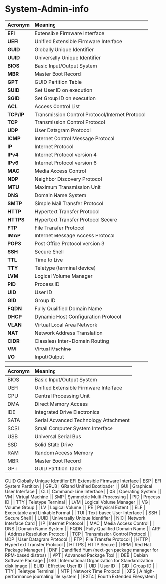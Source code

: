 # System-Admin-info
| **Acronym** | **Meaning**                                     |
| :---------- | :---------------------------------------------- |
| **EFI**     | Extensible Firmware Interface                   |
| **UEFI**    | Unified Extensible Firmware Interface           |
| **GUID**    | Globally Unique Identifier                      |
| **UUID**    | Universally Unique Identifier                   |
| **BIOS**    | Basic Input/Output System                       |
| **MBR**     | Master Boot Record                              |
| **GPT**     | GUID Partition Table                            |
| **SUID**    | Set User ID on execution                        |
| **SGID**    | Set Group ID on execution                       |
| **ACL**     | Access Control List                             |
| **TCP/IP**  | Transmission Control Protocol/Internet Protocol |
| **TCP**     | Transmission Control Protocol                   |
| **UDP**     | User Datagram Protocol                          |
| **ICMP**    | Internet Control Message Protocol               |
| **IP**      | Internet Protocol                               |
| **IPv4**    | Internet Protocol version 4                     |
| **IPv6**    | Internet Protocol version 6                     |
| **MAC**     | Media Access Control                            |
| **NDP**     | Neighbor Discovery Protocol                     |
| **MTU**     | Maximum Transmission Unit                       |
| **DNS**     | Domain Name System                              |
| **SMTP**    | Simple Mail Transfer Protocol                   |
| **HTTP**    | Hypertext Transfer Protocol                     |
| **HTTPS**   | Hypertext Transfer Protocol Secure              |
| **FTP**     | File Transfer Protocol                          |
| **IMAP**    | Internet Message Access Protocol                |
| **POP3**    | Post Office Protocol version 3                  |
| **SSH**     | Secure Shell                                    |
| **TTL**     | Time to Live                                    |
| **TTY**     | Teletype (terminal device)                      |
| **LVM**     | Logical Volume Manager                          |
| **PID**     | Process ID                                      |
| **UID**     | User ID                                         |
| **GID**     | Group ID                                        |
| **FQDN**    | Fully Qualified Domain Name                     |
| **DHCP**    | Dynamic Host Configuration Protocol             |
| **VLAN**    | Virtual Local Area Network                      |
| **NAT**     | Network Address Translation                     |
| **CIDR**    | Classless Inter-Domain Routing                  |
| **VM**      | Virtual Machine                                 |
| **I/O**     | Input/Output                                    |

| Acronym | Meaning                                                        |
| :------ | :------------------------------------------------------------- |
| BIOS    | Basic Input/Output System                                      |
| UEFI    | Unified Extensible Firmware Interface                          |
| CPU     | Central Processing Unit                                        |
| DMA     | Direct Memory Access                                           |
| IDE     | Integrated Drive Electronics                                   |
| SATA    | Serial Advanced Technology Attachment                          |
| SCSI    | Small Computer System Interface                                |
| USB     | Universal Serial Bus                                           |
| SSD     | Solid State Drive                                              |
| RAM     | Random Access Memory                                           |
| MBR     | Master Boot Record                                             |
| GPT     | GUID Partition Table                                           |
  GUID      Globally Unique Identifier
  EFI       Extensible Firmware Interface
| ESP     | EFI System Partition                                           |
| GRUB    | GRand Unified Bootloader                                       |
| GUI     | Graphical User Interface                                       |
| CLI     | Command-Line Interface                                         |
| OS      | Operating System                                               |
| VM      | Virtual Machine                                                |
| SMP     | Symmetric Multi-Processing                                     |
| PID     | Process ID                                                     |
| TTY     | Teletype Terminal                                              |
| LVM     | Logical Volume Manager                                         |
| VG      | Volume Group                                                   |
| LV      | Logical Volume                                                 |
| PE      | Physical Extent                                                |
| ELF     | Executable and Linkable Format                                 |
| TUI     | Text-based User Interface                                      |
| SSH     | Secure Shell                                                   |
| UUID    | Universally Unique Identifier                                  |
| NIC     | Network Interface Card                                         |
| IP      | Internet Protocol                                              |
| MAC     | Media Access Control                                           |
| DNS     | Domain Name System                                             |
| FQDN    | Fully Qualified Domain Name                                    |
| ARP     | Address Resolution Protocol                                    |
| TCP     | Transmission Control Protocol                                  |
| UDP     | User Datagram Protocol                                         |
| FTP     | File Transfer Protocol                                         |
| HTTP    | HyperText Transfer Protocol                                    |
| HTTPS   | HTTP Secure                                                    |
| RPM     | Red Hat Package Manager                                        |
| DNF     | Dandified Yum (next-gen package manager for RPM-based distros) |
| APT     | Advanced Package Tool                                          |
| DEB     | Debian Software Package                                        |
| ISO     | International Organization for Standardization disk image      |
| EUID    | Effective User ID                                              |
| UID     | User ID                                                        |
| GID     | Group ID                                                       |
| TTY     | Teletype Terminal                                              |
| NTP     | Network Time Protocol                                          |
| XFS     | A high-performance journaling file system                      |
| EXT4    | Fourth Extended Filesystem                                     |
